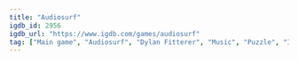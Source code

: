 ```yaml
---
title: "Audiosurf"
igdb_id: 2956
igdb_url: "https://www.igdb.com/games/audiosurf"
tag: ["Main game", "Audiosurf", "Dylan Fitterer", "Music", "Puzzle", "Indie", "Single player", "Co-operative", "Third person", "Action", "Party"]
---
```

